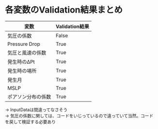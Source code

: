 # 各変数のValidation結果まとめ
| 変数 | Validation結果 |
|------|----------------|
| 気圧の係数  | False       |
| Pressure Drop  | True          |
| 気圧と風速の係数  | True          |
| 発生時のΔPt  | True         |
| 発生時の場所  | True          |
| 発生月  | True          |
| MSLP  | True          |
| ポアソン分布の係数  | True          |

→ InputDataは間違ってなさそう <br>
→ 気圧の係数に関しては、コードをいじっているので違っていて当然。コードを戻して検証する必要あり